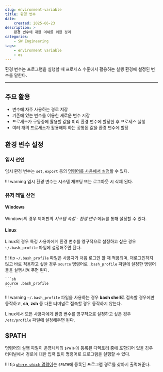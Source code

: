 ```yaml
---
slug: environment-variable
title: 환경 변수
date:
    created: 2025-06-23
description: >
    환경 변수에 대한 이해를 위한 정리
categories:
    - SW Engineering
tags:
    - environment variable
    - os
---
```


환경 변수는 프로그램을 실행할 때 프로세스 수준에서 활용하는 실행 환경에 설정된 변수를 말한다.  

<!-- more -->

---

## 주요 활용

- 변수에 자주 사용하는 경로 저장
- 기존에 있는 변수를 이용한 새로운 변수 저장
- 프로세스가 구동중에 활용할 값을 미리 환경 변수에 할당한 후 프로세스 실행
- 여러 개의 프로세스가 활용해야 하는 공통된 값을 환경 변수에 할당

## 환경 변수 설정

### 임시 선언

임시 환경 변수는 `set`, `export` 등의 [명령어를 사용해서 설정](./2022-01-13-manual_cmd.md/#setexport)할 수 있다.  

!!! warning
    임시 환경 변수는 시스템 재부팅 또는 로그아웃 시 삭제 된다.  

### 유저 레벨 선언

#### Windows

Windows의 경우 제어판의 *시스템 속성 - 환경 변수* 메뉴를 통해 설정할 수 있다.  

#### Linux

Linux의 경우 특정 사용자에게 환경 변수를 영구적으로 설정하고 싶은 경우 `~/.bash_profile` 파일에 설정해주면 된다.  

!!! tip
    `~/.bash_profile` 파일은 사용자가 처음 로그인 할 때 적용되며, 재로그인하지 않고 바로 적용하고 싶을 경우 `source` 명령어로 `.bash_profile` 파일에 설정한 명령어들을 실행시켜 주면 된다.  

    ```sh
    source .bash_profile
    ```

!!! warning
    `~/.bash_profile` 파일을 사용하는 경우 **bash shell**로 접속할 경우에만 동작하고, **sh**, **zsh** 등 다른 터미널로 접속할 경우 동작하지 않는다.  

Linux에서 모든 사용자에게 환경 변수를 영구적으로 설정하고 싶은 경우 `/etc/profile` 파일에 설정해주면 된다.  

## $PATH

명령어의 실행 파일이 운영체제의 `$PATH`에 등록된 디렉토리 중에 포함되어 있을 경우 터미널에서 경로에 대한 입력 없이 명령어로 프로그램을 실행할 수 있다.  

!!! tip
    [`where`, `which` 명령어](./2022-01-13-manual_cmd.md/#wherewhichfind)는 `$PATH`에 등록된 프로그램 경로를 찾아서 출력해준다.  
